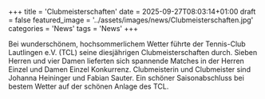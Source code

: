+++
title = 'Clubmeisterschaften'
date = 2025-09-27T08:03:14+01:00
draft = false
featured_image = '../assets/images/news/Clubmeisterschaften.jpg'
categories = 'News'
tags = 'News'
+++

Bei wunderschönem, hochsommerlichem Wetter führte der Tennis-Club Lautlingen e.V.
(TCL) seine diesjährigen Clubmeisterschaften durch. Sieben Herren und vier Damen lieferten
sich spannende Matches in der Herren Einzel und Damen Einzel Konkurrenz. Clubmeisterin
und Clubmeister sind Johanna Heininger und Fabian Sauter. Ein schöner Saisonabschluss bei
bestem Wetter auf der schönen Anlage des TCL.